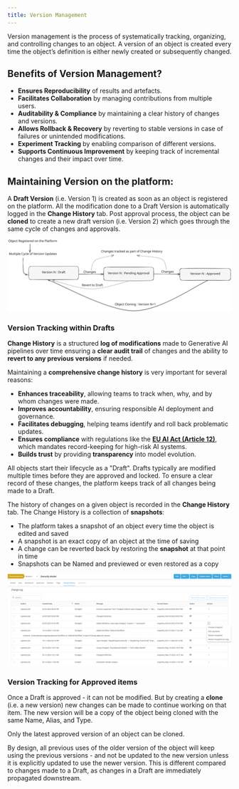 ```yaml
---
title: Version Management
---
```


Version management is the process of systematically tracking, organizing, and controlling changes to an object. A version of an object is created every time the object’s definition is either newly created or subsequently changed.

## Benefits of Version Management?

- **Ensures Reproducibility** of results and artefacts.
- **Facilitates Collaboration** by managing contributions from multiple users.
- **Auditability & Compliance** by maintaining a clear history of changes and versions.
- **Allows Rollback & Recovery** by reverting to stable versions in case of failures or unintended modifications.
- **Experiment Tracking** by enabling comparison of different versions.
- **Supports Continuous Improvement** by keeping track of incremental changes and their impact over time.

## Maintaining Version on the platform:

A **Draft Version** (i.e. Version 1) is created as soon as an object is registered on the platform. All the modification done to a Draft Version is automatically logged in the **Change History** tab. Post approval process, the object can be **cloned** to create a new draft version (i.e. Version 2) which goes through the same cycle of changes and approvals.

![Version Management](./version-management.excalidraw.svg)

### Version Tracking within Drafts

**Change History** is a structured **log of modifications** made to Generative AI pipelines over time ensuring a **clear audit trail** of changes and the ability to **revert to any previous versions** if needed.

Maintaining a **comprehensive change history** is very important for several reasons:

- **Enhances traceability**, allowing teams to track when, why, and by whom changes were made.
- **Improves accountability**, ensuring responsible AI deployment and governance.
- **Facilitates debugging**, helping teams identify and roll back problematic updates.
- **Ensures compliance** with regulations like the **[EU AI Act (Article 12)](https://eur-lex.europa.eu/resource.html?uri=cellar:e0649735-a372-11eb-9585-01aa75ed71a1.0001.02/DOC_1&format=PDF)**, which mandates record-keeping for high-risk AI systems.
- **Builds trust** by providing **transparency** into model evolution.

All objects start their lifecycle as a "Draft". Drafts typically are modified multiple times before they are approved and locked. To ensure a clear record of these changes, the platform keeps track of all changes being made to a Draft.

The history of changes on a given object is recorded in the **Change History** tab. The Change History is a collection of **snapshots**:

- The platform takes a snapshot of an object every time the object is edited and saved
- A snapshot is an exact copy of an object at the time of saving
- A change can be reverted back by restoring the **snapshot** at that point in time
- Snapshots can be Named and previewed or even restored as a copy

![Change History Page](./change-history.png)

### Version Tracking for Approved items

Once a Draft is approved - it can not be modified. But by creating a **clone** (i.e. a new version) new changes can be made to continue working on that item. The new version will be a copy of the object being cloned with the same Name, Alias, and Type.

Only the latest approved version of an object can be cloned.

By design, all previous uses of the older version of the object will keep using the previous versions - and not be updated to the new version unless it is explicitly updated to use the newer version. This is different compared to changes made to a Draft, as changes in a Draft are immediately propagated downstream.
